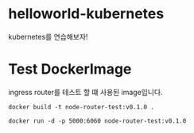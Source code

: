 # helloworld-kubernetes

kubernetes를 연습해보자!

# Test DockerImage

ingress router를 테스트 할 떄 사용된 image입니다.

```shell
docker build -t node-router-test:v0.1.0 .

docker run -d -p 5000:6060 node-router-test:v0.1.0
```
